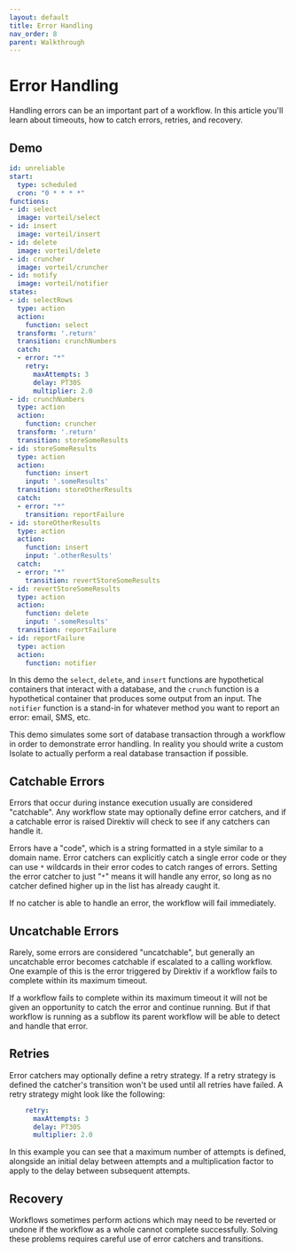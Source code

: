 ```yaml
---
layout: default
title: Error Handling
nav_order: 8
parent: Walkthrough
---
```


# Error Handling 


Handling errors can be an important part of a workflow. In this article you'll learn about timeouts, how to catch errors, retries, and recovery. 

## Demo 

```yaml 
id: unreliable
start:
  type: scheduled
  cron: "0 * * * *"
functions:
- id: select
  image: vorteil/select
- id: insert
  image: vorteil/insert
- id: delete
  image: vorteil/delete
- id: cruncher
  image: vorteil/cruncher
- id: notify
  image: vorteil/notifier
states:
- id: selectRows
  type: action
  action:
    function: select
  transform: '.return'
  transition: crunchNumbers
  catch:
  - error: "*"
    retry:
      maxAttempts: 3
      delay: PT30S
      multiplier: 2.0
- id: crunchNumbers
  type: action
  action: 
    function: cruncher
  transform: '.return'
  transition: storeSomeResults
- id: storeSomeResults
  type: action
  action:
    function: insert
    input: '.someResults'
  transition: storeOtherResults
  catch:
  - error: "*"
    transition: reportFailure
- id: storeOtherResults
  type: action
  action:
    function: insert
    input: '.otherResults'
  catch:
  - error: "*"
    transition: revertStoreSomeResults
- id: revertStoreSomeResults
  type: action
  action:
    function: delete
    input: '.someResults'
  transition: reportFailure 
- id: reportFailure
  type: action
  action:
    function: notifier
```

In this demo the `select`, `delete`, and `insert` functions are hypothetical containers that interact with a database, and the `crunch` function is a hypothetical container that produces some output from an input. The `notifier` function is a stand-in for whatever method you want to report an error: email, SMS, etc.

This demo simulates some sort of database transaction through a workflow in order to demonstrate error handling. In reality you should write a custom Isolate to actually perform a real database transaction if possible.

## Catchable Errors

Errors that occur during instance execution usually are considered "catchable". Any workflow state may optionally define error catchers, and if a catchable error is raised Direktiv will check to see if any catchers can handle it. 

Errors have a "code", which is a string formatted in a style similar to a domain name. Error catchers can explicitly catch a single error code or they can use `*` wildcards in their error codes to catch ranges of errors. Setting the error catcher to just "`*`" means it will handle any error, so long as no catcher defined higher up in the list has already caught it. 

If no catcher is able to handle an error, the workflow will fail immediately.

## Uncatchable Errors 

Rarely, some errors are considered "uncatchable", but generally an uncatchable error becomes catchable if escalated to a calling workflow. One example of this is the error triggered by Direktiv if a workflow fails to complete within its maximum timeout.

If a workflow fails to complete within its maximum timeout it will not be given an opportunity to catch the error and continue running. But if that workflow is running as a subflow its parent workflow will be able to detect and handle that error.

## Retries 

Error catchers may optionally define a retry strategy. If a retry strategy is defined the catcher's transition won't be used until all retries have failed. A retry strategy might look like the following:

```yaml
    retry:
      maxAttempts: 3
      delay: PT30S
      multiplier: 2.0
```

In this example you can see that a maximum number of attempts is defined, alongside an initial delay between attempts and a multiplication factor to apply to the delay between subsequent attempts. 

## Recovery

Workflows sometimes perform actions which may need to be reverted or undone if the workflow as a whole cannot complete successfully. Solving these problems requires careful use of error catchers and transitions. 

